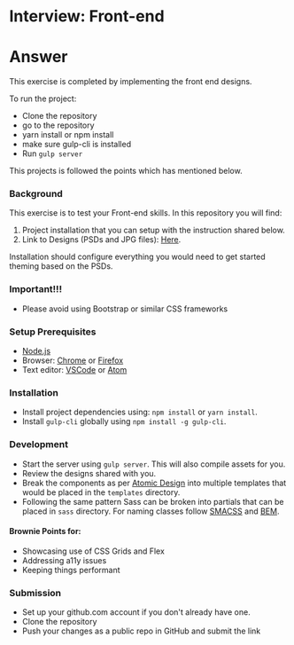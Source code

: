 # Interview: Front-end

# Answer
This exercise is completed by implementing the front end designs. 

To run the project:

   - Clone the repository 
   - go to the repository 
   - yarn install or npm install
   - make sure gulp-cli is installed
   - Run `gulp server`

This projects is followed the points which has mentioned below.

### Background

This exercise is to test your Front-end skills. In this repository you will find:

1.  Project installation that you can setup with the instruction
    shared below.
2.  Link to Designs (PSDs and JPG files): [Here](https://drive.google.com/drive/folders/1fCEq4JLqH5taSY21VS5vm3AjkOhOlVeH?usp=sharing).

Installation should configure everything you would need to get started theming based on the PSDs.

### Important!!!

- Please avoid using Bootstrap or similar CSS frameworks

### Setup Prerequisites

- [Node.js](https://nodejs.org/en/)
- Browser: [Chrome](https://www.google.com/chrome/) or [Firefox](https://www.mozilla.org/en-US/firefox/new/)
- Text editor: [VSCode](https://code.visualstudio.com/) or [Atom](https://atom.io/)

### Installation

- Install project dependencies using: `npm install` or `yarn install`.
- Install `gulp-cli` globally using `npm install -g gulp-cli`.

### Development

- Start the server using `gulp server`. This will also compile assets for you.
- Review the designs shared with you.
- Break the components as per [Atomic Design](http://bradfrost.com/blog/post/atomic-web-design/)
  into multiple templates that would be placed in the `templates` directory.
- Following the same pattern Sass can be broken into partials that can be placed in `sass` directory. For naming classes follow [SMACSS](https://smacss.com/) and [BEM](http://getbem.com/).

#### Brownie Points for:

- Showcasing use of CSS Grids and Flex
- Addressing a11y issues
- Keeping things performant

### Submission
* Set up your github.com account if you don't already have one.
* Clone the repository
* Push your changes as a public repo in GitHub and submit the link

